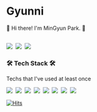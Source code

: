 <h1><b>Gyunni</b></h1>
👋 Hi there! I'm MinGyun Park. 🌱<br><br/>
<p>
<img src="https://img.shields.io/badge/Tech Blog-30B980?style=flat-square&logo=Vimeo&logoColor=white"/></a>&nbsp;
<img src="https://img.shields.io/badge/Gmail-EA4335?style=flat-square&logo=Gmail&logoColor=white"/></a>&nbsp;
<img src="https://img.shields.io/badge/Instargram-E4405F?style=flat-square&logo=Instagram&logoColor=white"/></a>&nbsp;
</p>


<h3><b>🛠 Tech Stack 🛠</b></h3>
<p>Techs that I've used at least once </p>
<p>
<img src="https://img.shields.io/badge/GitHub-181717?style=flat-square&logo=GitHub&logoColor=white"/></a>&nbsp;
<img src="https://img.shields.io/badge/Android-3DDC84?style=flat-square&logo=Android&logoColor=white"/></a>&nbsp;
<img src="https://img.shields.io/badge/Java-007396?style=flat-square&logo=Java&logoColor=white"/></a>&nbsp;
<img src="https://img.shields.io/badge/Kotlin-0095D5?style=flat-square&logo=Kotlin&logoColor=white"/></a>&nbsp;
<img src="https://img.shields.io/badge/Mysql-4479A1?style=flat-square&logo=MySQL&logoColor=white"/></a>&nbsp;
<img src="https://img.shields.io/badge/Node.js-339933?style=flat-square&logo=node.js&logoColor=white"/></a>&nbsp;
<img src="https://img.shields.io/badge/Python-3776AB?style=flat-square&logo=Python&logoColor=white"/></a>&nbsp;
<img src="https://img.shields.io/badge/Amazon AWS-212E50?style=flat-square&logo=Amazon%20AWS&logoColor=white"/></a>&nbsp; </p>

[![Hits](https://hits.seeyoufarm.com/api/count/incr/badge.svg?url=https%3A%2F%2Fgithub.com%2Falsrbs12304&count_bg=%234ED11F&title_bg=%23555555&icon=github.svg&icon_color=%23E7E7E7&title=hits&edge_flat=false)](https://hits.seeyoufarm.com)

